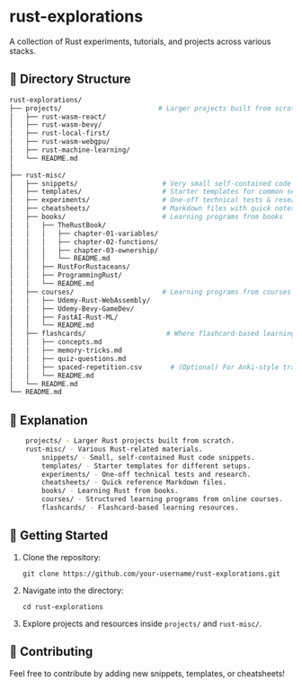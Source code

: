 # rust-explorations

A collection of Rust experiments, tutorials, and projects across various stacks.

## 📁 Directory Structure

```bash
rust-explorations/
├── projects/                        # Larger projects built from scratch
│   ├── rust-wasm-react/
│   ├── rust-wasm-bevy/
│   ├── rust-local-first/
│   ├── rust-wasm-webgpu/
│   ├── rust-machine-learning/
│   └── README.md
│
├── rust-misc/
│   ├── snippets/                     # Very small self-contained code snippets
│   ├── templates/                    # Starter templates for common setups
│   ├── experiments/                  # One-off technical tests & research
│   ├── cheatsheets/                  # Markdown files with quick notes
│   ├── books/                        # Learning programs from books
│   │   ├── TheRustBook/
│   │   │   ├── chapter-01-variables/
│   │   │   ├── chapter-02-functions/
│   │   │   ├── chapter-03-ownership/
│   │   │   └── README.md
│   │   ├── RustForRustaceans/
│   │   ├── ProgrammingRust/
│   │   └── README.md
│   ├── courses/                      # Learning programs from courses
│   │   ├── Udemy-Rust-WebAssembly/
│   │   ├── Udemy-Bevy-GameDev/
│   │   ├── FastAI-Rust-ML/
│   │   └── README.md
│   ├── flashcards/                    # Where flashcard-based learning happens
│   │   ├── concepts.md
│   │   ├── memory-tricks.md
│   │   ├── quiz-questions.md
│   │   ├── spaced-repetition.csv       # (Optional) For Anki-style tracking
│   │   └── README.md
│   └── README.md
└── README.md
```

## 📂 Explanation

```bash
    projects/ - Larger Rust projects built from scratch.
    rust-misc/ - Various Rust-related materials.
        snippets/ - Small, self-contained Rust code snippets.
        templates/ - Starter templates for different setups.
        experiments/ - One-off technical tests and research.
        cheatsheets/ - Quick reference Markdown files.
        books/ - Learning Rust from books.
        courses/ - Structured learning programs from online courses.
        flashcards/ - Flashcard-based learning resources.
```

## 🚀 Getting Started

1. Clone the repository:

    `git clone https://github.com/your-username/rust-explorations.git`

2. Navigate into the directory:

    `cd rust-explorations`

3. Explore projects and resources inside `projects/` and `rust-misc/`.

## 📝 Contributing

Feel free to contribute by adding new snippets, templates, or cheatsheets!
